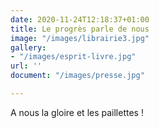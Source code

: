 ```yaml
---
date: 2020-11-24T12:18:37+01:00
title: Le progrès parle de nous
image: "/images/librairie3.jpg"
gallery:
- "/images/esprit-livre.jpg"
url: ''
document: "/images/presse.jpg"

---
```

A nous la gloire et les paillettes !